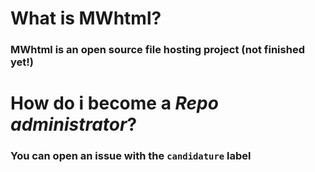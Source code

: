 # What is MWhtml?
### MWhtml is an open source file hosting project (not finished yet!)
# How do i become a ***Repo administrator***?
### You can open an issue with the `candidature` label
